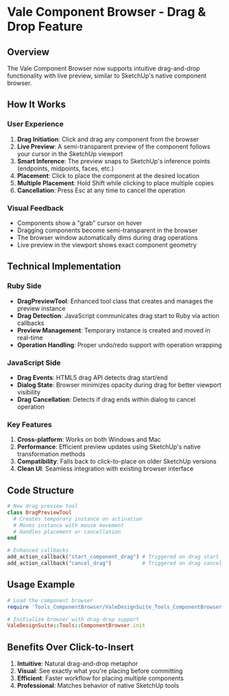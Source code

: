 # Vale Component Browser - Drag & Drop Feature

## Overview
The Vale Component Browser now supports intuitive drag-and-drop functionality with live preview, similar to SketchUp's native component browser.

## How It Works

### User Experience
1. **Drag Initiation**: Click and drag any component from the browser
2. **Live Preview**: A semi-transparent preview of the component follows your cursor in the SketchUp viewport
3. **Smart Inference**: The preview snaps to SketchUp's inference points (endpoints, midpoints, faces, etc.)
4. **Placement**: Click to place the component at the desired location
5. **Multiple Placement**: Hold Shift while clicking to place multiple copies
6. **Cancellation**: Press Esc at any time to cancel the operation

### Visual Feedback
- Components show a "grab" cursor on hover
- Dragging components become semi-transparent in the browser
- The browser window automatically dims during drag operations
- Live preview in the viewport shows exact component geometry

## Technical Implementation

### Ruby Side
- **DragPreviewTool**: Enhanced tool class that creates and manages the preview instance
- **Drag Detection**: JavaScript communicates drag start to Ruby via action callbacks
- **Preview Management**: Temporary instance is created and moved in real-time
- **Operation Handling**: Proper undo/redo support with operation wrapping

### JavaScript Side
- **Drag Events**: HTML5 drag API detects drag start/end
- **Dialog State**: Browser minimizes opacity during drag for better viewport visibility
- **Drag Cancellation**: Detects if drag ends within dialog to cancel operation

### Key Features
1. **Cross-platform**: Works on both Windows and Mac
2. **Performance**: Efficient preview updates using SketchUp's native transformation methods
3. **Compatibility**: Falls back to click-to-place on older SketchUp versions
4. **Clean UI**: Seamless integration with existing browser interface

## Code Structure

```ruby
# New drag preview tool
class DragPreviewTool
  # Creates temporary instance on activation
  # Moves instance with mouse movement
  # Handles placement or cancellation
end

# Enhanced callbacks
add_action_callback("start_component_drag") # Triggered on drag start
add_action_callback("cancel_drag")          # Triggered on drag cancel
```

## Usage Example

```ruby
# Load the component browser
require 'Tools_ComponentBrowser/ValeDesignSuite_Tools_ComponentBrowser.rb'

# Initialize browser with drag-drop support
ValeDesignSuite::Tools::ComponentBrowser.init
```

## Benefits Over Click-to-Insert
1. **Intuitive**: Natural drag-and-drop metaphor
2. **Visual**: See exactly what you're placing before committing
3. **Efficient**: Faster workflow for placing multiple components
4. **Professional**: Matches behavior of native SketchUp tools 